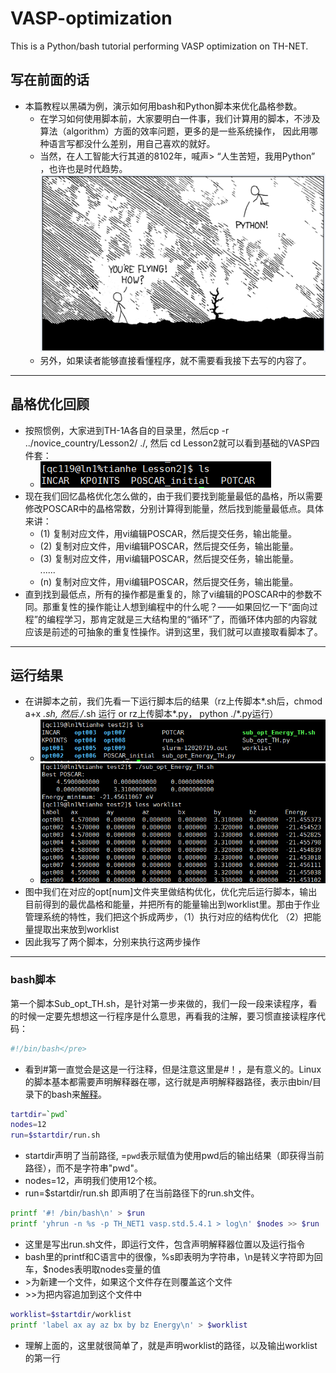 # VASP-optimization
This is a Python/bash tutorial performing VASP optimization on TH-NET.
## 写在前面的话
- 本篇教程以黑磷为例，演示如何用bash和Python脚本来优化晶格参数。
    - 在学习如何使用脚本前，大家要明白一件事，我们计算用的脚本，不涉及算法（algorithm）方面的效率问题，更多的是一些系统操作， 因此用哪种语言写都没什么差别，用自己喜欢的就好。
    - 当然，在人工智能大行其道的8102年，喊声> “人生苦短，我用Python”
    ，也许也是时代趋势。
    ![1.png](/img/1.png) 
    - 另外，如果读者能够直接看懂程序，就不需要看我接下去写的内容了。

---

## 晶格优化回顾
- 按照惯例，大家进到TH-1A各自的目录里，然后cp -r ../novice_country/Lesson2/  ./, 然后 cd Lesson2就可以看到基础的VASP四件套：  
    - ![2.png](/img/2.png)
- 现在我们回忆晶格优化怎么做的，由于我们要找到能量最低的晶格，所以需要修改POSCAR中的晶格常数，分别计算得到能量，然后找到能量最低点。具体来讲：
    - (1) 复制对应文件，用vi编辑POSCAR，然后提交任务，输出能量。
    - (2) 复制对应文件，用vi编辑POSCAR，然后提交任务，输出能量。
    - (3) 复制对应文件，用vi编辑POSCAR，然后提交任务，输出能量。  
    ......  
    - (n) 复制对应文件，用vi编辑POSCAR，然后提交任务，输出能量。
- 直到找到最低点，所有的操作都是重复的，除了vi编辑的POSCAR中的参数不同。那重复性的操作能让人想到编程中的什么呢？——如果回忆一下“面向过程”的编程学习，那肯定就是三大结构里的“循环”了，而循环体内部的内容就应该是前述的可抽象的重复性操作。讲到这里，我们就可以直接取看脚本了。

---

## 运行结果
- 在讲脚本之前，我们先看一下运行脚本后的结果（rz上传脚本*.sh后，chmod a+x *.sh, 然后./*.sh 运行 or rz上传脚本*.py， python ./*.py运行）
    - ![3.png](/img/3.png)
    - ![4.png](/img/4.png)
- 图中我们在对应的opt[num]文件夹里做结构优化，优化完后运行脚本，输出目前得到的最优晶格和能量，并把所有的能量输出到worklist里。那由于作业管理系统的特性，我们把这个拆成两步，（1）执行对应的结构优化 （2）把能量提取出来放到worklist
- 因此我写了两个脚本，分别来执行这两步操作

---

### bash脚本
第一个脚本Sub_opt_TH.sh，是针对第一步来做的，我们一段一段来读程序，看的时候一定要先想想这一行程序是什么意思，再看我的注解，要习惯直接读程序代码：
```bash
#!/bin/bash</pre>
```
- 看到#第一直觉会是这是一行注释，但是注意这里是#！，是有意义的。Linux的脚本基本都需要声明解释器在哪，这行就是声明解释器路径，表示由bin/目录下的bash来[解释](https://blog.csdn.net/jackalfly/article/details/7571616)。
```bash
tartdir=`pwd`  
nodes=12  
run=$startdir/run.sh
```
- startdir声明了当前路径, =`pwd`表示赋值为使用pwd后的输出结果（即获得当前路径），而不是字符串"pwd"。
- nodes=12，声明我们使用12个核。
- run=$startdir/run.sh 即声明了在当前路径下的run.sh文件。
```bash
printf '#! /bin/bash\n' > $run
printf 'yhrun -n %s -p TH_NET1 vasp.std.5.4.1 > log\n' $nodes >> $run
```
- 这里是写出run.sh文件，即运行文件，包含声明解释器位置以及运行指令
- bash里的printf和C语言中的很像，%s即表明为字符串，\n是转义字符即为回车，$nodes表明取nodes变量的值
- \>为新建一个文件，如果这个文件存在则覆盖这个文件
- \>\>为把内容追加到这个文件中
```bash
worklist=$startdir/worklist
printf 'label ax ay az bx by bz Energy\n' > $worklist
```
- 理解上面的，这里就很简单了，就是声明worklist的路径，以及输出worklist的第一行